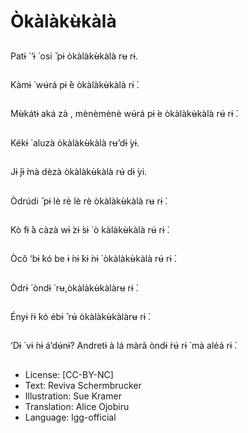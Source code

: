 # Òkàlàkʉ̀kàlà

##
Patɨ ́ ‘ɨ ́ osi ̌ pɨ òkàlàkʉ̀kàlà rʉ rɨ.

##
Kàmɨ ̀ wʉ́rá pɨ ́è òkàlàkʉ̀kàlà rɨ ̀.

##
Mʉ̀kátɨ aká zà , mènèmènè wʉ́rá pɨ ́e
òkàlàkʉ̀kàlà rʉ́ rɨ ̀.

##
Kékɨ ̀ aluzà òkàlàkʉ̀kàlà
rʉ’dɨ ̀yɨ.

##
Jɨ ́jɨ ̀mà dèzà òkàlàkʉ̀kàlà
rʉ́ dɨ ̀yi.

##
Òdrúdi ̌ pɨ lè rè lè rè
òkàlàkʉ̀kàlà rʉ rɨ ̀.

##
Kò fɨ ́à càzà wɨ ́zɨ ̀sɨ ̀
ò kàlàkʉ̀kàlà rʉ́ rɨ ̀.

##
Òcǒ ‘bɨ ́kó be ɨ ́nɨ ́kɨ ̀nɨ ̀ òkàlàkʉ̀kàlà rʉ́ rɨ ̀.

##
Òdrɨ ́ òndɨ ́
rʉ,òkàlàkʉ̀kàlàrʉ rɨ ̀.

##
Ényɨ ́rɨ ́kó ébɨ ̌ rʉ́
òkàlàkʉ̀kàlàrʉ rɨ ̀.

##
‘Dɨ ̀ vɨ ́nɨ á’dʉ́nɨ? Andretɨ à lá màrâ òndɨ ́rʉ́ rɨ ̀ mà aléá rɨ ̀.

##
* License: [CC-BY-NC]
* Text: Reviva Schermbrucker
* Illustration: Sue Kramer
* Translation: Alice Ojobiru
* Language: lgg-official
